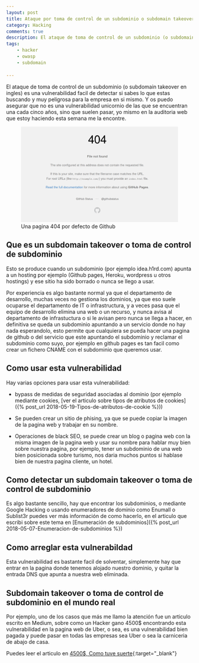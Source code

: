 ```yaml
---
layout: post
title: Ataque por toma de control de un subdominio o subdomain takeover
category: Hacking
comments: true
description: El ataque de toma de control de un subdominio (o subdomain takeover en ingles) es una vulnerabilidad facil de detectar si sabes lo que estas buscando y muy peligrosa para la empresa en si mismo. Y os puedo asegurar que no es una vulnerabilidad unicornio de las que se encuentran una cada cinco años, sino que suelen pasar, yo mismo en la auditoria web que estoy haciendo esta semana me la encontre.
tags:   
    - hacker
    - owasp
    - subdomain

---
```


El ataque de toma de control de un subdominio (o subdomain takeover en ingles) es una vulnerabilidad facil de detectar si sabes lo que estas buscando y muy peligrosa para la empresa en si mismo. Y os puedo asegurar que no es una vulnerabilidad unicornio de las que se encuentran una cada cinco años, sino que suelen pasar, yo mismo en la auditoria web que estoy haciendo esta semana me la encontre.

<figure>
<img alt="Una pagina 404 por defecto de Github" class="img img-responsive" src="/resources/images/domain-takeover.png"/>
<figcaption>
Una pagina 404 por defecto de Github
</figcaption>
</figure>

## Que es un subdomain takeover o toma de control de subdominio

Esto se produce cuando un subdominio (por ejemplo idea.h1rd.com) apunta a un hosting por ejemplo (Github pages, Heroku, wordpress u otros hostings) y ese sitio ha sido borrado o nunca se llego a usar. 

Por experiencia es algo bastante normal ya que el departamento de desarrollo, muchas veces no gestiona los dominios, ya que eso suele ocuparse el departamento de IT o infrastructura, y a veces pasa que el equipo de desarrollo elimina una web o un recurso, y nunca avisa al departamento de infrastuctura o si le avisan pero nunca se llega a hacer, en definitiva se queda un subdominio apuntando a un servicio donde no hay nada esperandolo, esto permite que cualquiera se pueda hacer una pagina de github o del servicio que este apuntando el subdominio y reclamar el subdominio como suyo, por ejemplo en github pages es tan facil como crear un fichero CNAME con el subdominio que queremos usar.

## Como usar esta vulnerabilidad

Hay varias opciones para usar esta vulnerabilidad:

* bypass de medidas de seguridad asociadas al dominio (por ejemplo mediante cookies, [ver el articulo sobre tipos de atributos de cookies]({% post_url 2018-05-19-Tipos-de-atributos-de-cookie %}))

* Se pueden crear un sitio de phising, ya que se puede copiar la imagen de la pagina web y trabajar en su nombre.

* Operaciones de black SEO, se puede crear un blog o pagina web con la misma imagen de la pagina web y usar su nombre para hablar muy bien sobre nuestra pagina, por ejemplo, tener un subdominio de una web bien posicionada sobre turismo, nos daria muchos puntos si hablase bien de nuestra pagina cliente, un hotel.


## Como detectar un subdomain takeover o toma de control de subdominio

Es algo bastante sencillo, hay que encontrar los subdominios, o mediante Google Hacking o usando enumeradores de dominio como Enumall o Sublist3r puedes ver más información de como hacerlo, en el articulo que escribi sobre este tema en [Enumeración de subdominios]({% post_url 2018-05-07-Enumeracion-de-subdominios %})

## Como arreglar esta vulnerabildad

Esta vulnerabilidad es bastante facil de solventar, simplemente hay que entrar en la pagina donde tenemos alojado nuestro dominio, y quitar la entrada DNS que apunta a nuestra web eliminada.

## Subdomain takeover o toma de control de subdominio en el mundo real

Por ejemplo, uno de los casos que más me llamo la atención fue un articulo escrito en Medium, sobre como un Hacker gano 4500$ encontrando esta vulnerabilidad en la pagina web de Uber, o sea, es una vulnerabilidad bien pagada y puede pasar en todas las empresas sea Uber o sea la carniceria de abajo de casa.

Puedes leer el articulo en [4500$, Como tuve suerte](https://medium.com/bugbountywriteup/4500-bounty-how-i-got-lucky-99d8bc933f75){:target="_blank"}







